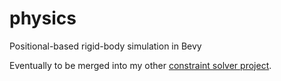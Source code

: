 # physics

Positional-based rigid-body simulation in Bevy

Eventually to be merged into my other [constraint solver project](https://github.com/jim-ec/constraint_solver).
